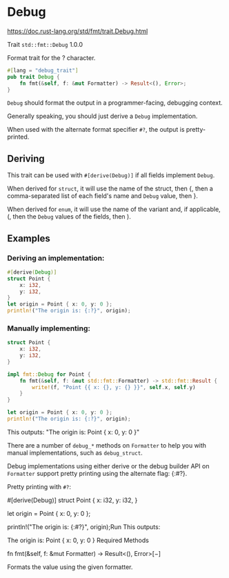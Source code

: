 # Debug
https://doc.rust-lang.org/std/fmt/trait.Debug.html

Trait `std::fmt::Debug` 1.0.0

Format trait for the ? character.


```rust
#[lang = "debug_trait"]
pub trait Debug {
    fn fmt(&self, f: &mut Formatter) -> Result<(), Error>;
}
```

`Debug` should format the output in a programmer-facing, debugging context.

Generally speaking, you should just derive a `Debug` implementation.

When used with the alternate format specifier `#?`, the output is pretty-printed.


## Deriving

This trait can be used with `#[derive(Debug)]` if all fields implement `Debug`.

When derived for `struct`, it will use
the name of the struct,
then {,
then a comma-separated list of each field's name and `Debug` value,
then }.

When derived for `enum`, it will use 
the name of the variant
and, if applicable, (,
then the `Debug` values of the fields,
then ).


## Examples

### Deriving an implementation:

```rust
#[derive(Debug)]
struct Point {
    x: i32,
    y: i32,
}
let origin = Point { x: 0, y: 0 };
println!("The origin is: {:?}", origin);
```

### Manually implementing:

```rust
struct Point {
    x: i32,
    y: i32,
}

impl fmt::Debug for Point {
    fn fmt(&self, f: &mut std::fmt::Formatter) -> std::fmt::Result {
        write!(f, "Point {{ x: {}, y: {} }}", self.x, self.y)
    }
}

let origin = Point { x: 0, y: 0 };
println!("The origin is: {:?}", origin);
```
This outputs: "The origin is: Point { x: 0, y: 0 }"


There are a number of `debug_*` methods on `Formatter` to help you with manual 
implementations, such as `debug_struct`.

Debug implementations using either derive or the debug builder API on `Formatter` 
support pretty printing using the alternate flag: {:#?}.

Pretty printing with `#?`:

#[derive(Debug)]
struct Point {
    x: i32,
    y: i32,
}

let origin = Point { x: 0, y: 0 };

println!("The origin is: {:#?}", origin);Run
This outputs:

The origin is: Point {
    x: 0,
    y: 0
}
Required Methods

fn fmt(&self, f: &mut Formatter) -> Result<(), Error>[−]

Formats the value using the given formatter.